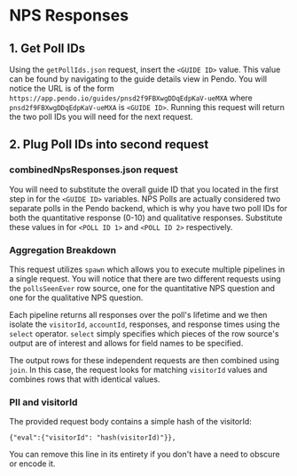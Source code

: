 # NPS Responses

## 1. Get Poll IDs

Using the `getPollIds.json` request, insert the `<GUIDE ID>` value. This value can be found by navigating to the guide details view in Pendo. You will notice the URL is of the form `https://app.pendo.io/guides/pnsd2f9FBXwgDDqEdpKaV-ueMXA` where `pnsd2f9FBXwgDDqEdpKaV-ueMXA` is `<GUIDE ID>`. Running this request will return the two poll IDs you will need for the next request.

## 2. Plug Poll IDs into second request

### combinedNpsResponses.json request
You will need to substitute the overall guide ID that you located in the first step in for the `<GUIDE ID>` variables. NPS Polls are actually considered two separate polls in the Pendo backend, which is why you have two poll IDs for both the quantitative response (0-10) and qualitative responses. Substitute these values in for `<POLL ID 1>` and `<POLL ID 2>` respectively.

### Aggregation Breakdown

This request utilizes `spawn` which allows you to execute multiple pipelines in a single request. You will notice that there are two different requests using the `pollsSeenEver` row source, one for the quantitative NPS question and one for the qualitative NPS question. 

Each pipeline returns all responses over the poll's lifetime and we then isolate the `visitorId`, `accountId`, responses, and response times using the `select` operator. `select` simply specifies which pieces of the row source's output are of interest and allows for field names to be specified. 

The output rows for these independent requests are then combined using `join`. In this case, the request looks for matching `visitorId` values and combines rows that with identical values.

### PII and visitorId

The provided request body contains a simple hash of the visitorId:
```
{"eval":{"visitorId": "hash(visitorId)"}},
```
You can remove this line in its entirety if you don't have a need to obscure or encode it.
